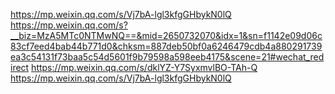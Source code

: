 <https://mp.weixin.qq.com/s/Vj7bA-lgl3kfgGHbykN0lQ>
<https://mp.weixin.qq.com/s?__biz=MzA5MTc0NTMwNQ==&mid=2650732070&idx=1&sn=f1142e09d06c83cf7eed4bab44b771d0&chksm=887deb50bf0a6246479cdb4a880291739ea3c54131f73baa5c54d5601f9b79598a598eeb4175&scene=21#wechat_redirect>
<https://mp.weixin.qq.com/s/dklYZ-Y7SyxmvlBO-TAh-Q>
https://mp.weixin.qq.com/s/Vj7bA-lgl3kfgGHbykN0lQ